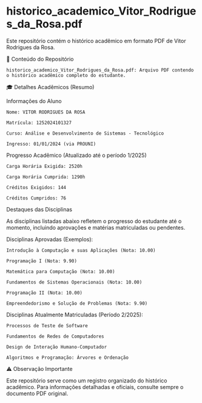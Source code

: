 # historico_academico_Vitor_Rodrigues_da_Rosa.pdf
Este repositório contém o histórico acadêmico em formato PDF de Vitor Rodrigues da Rosa.

📄 Conteúdo do Repositório

    historico_academico_Vitor_Rodrigues_da_Rosa.pdf: Arquivo PDF contendo o histórico acadêmico completo do estudante.

🎓 Detalhes Acadêmicos (Resumo)

Informações do Aluno

    Nome: VITOR RODRIGUES DA ROSA

    Matrícula: 1252024101327

    Curso: Análise e Desenvolvimento de Sistemas - Tecnológico

    Ingresso: 01/01/2024 (via PROUNI)

Progresso Acadêmico (Atualizado até o período 1/2025)

    Carga Horária Exigida: 2520h

    Carga Horária Cumprida: 1290h

    Créditos Exigidos: 144

    Créditos Cumpridos: 76

Destaques das Disciplinas

As disciplinas listadas abaixo refletem o progresso do estudante até o momento, incluindo aprovações e matérias matriculadas ou pendentes.

Disciplinas Aprovadas (Exemplos):

    Introdução à Computação e suas Aplicações (Nota: 10.00)

    Programação I (Nota: 9.90)

    Matemática para Computação (Nota: 10.00)

    Fundamentos de Sistemas Operacionais (Nota: 10.00)

    Programação II (Nota: 10.00)

    Empreendedorismo e Solução de Problemas (Nota: 9.90)

Disciplinas Atualmente Matriculadas (Período 2/2025):

    Processos de Teste de Software

    Fundamentos de Redes de Computadores

    Design de Interação Humano-Computador

    Algoritmos e Programação: Árvores e Ordenação

⚠️ Observação Importante

Este repositório serve como um registro organizado do histórico acadêmico. Para informações detalhadas e oficiais, consulte sempre o documento PDF original.
